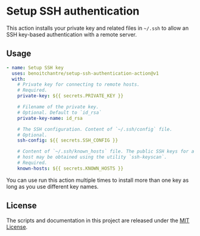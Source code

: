 # Setup SSH authentication

This action installs your private key and related files in `~/.ssh` to allow an SSH key-based authentication with a remote server.

## Usage

```yaml
- name: Setup SSH key
  uses: benoitchantre/setup-ssh-authentication-action@v1
  with:
    # Private key for connecting to remote hosts.
    # Required.
    private-key: ${{ secrets.PRIVATE_KEY }}

    # Filename of the private key.
    # Optional. Default to `id_rsa`
    private-key-name: id_rsa

    # The SSH configuration. Content of `~/.ssh/config` file.
    # Optional.
    ssh-config: ${{ secrets.SSH_CONFIG }}

    # Content of `~/.ssh/known_hosts` file. The public SSH keys for a
    # host may be obtained using the utility `ssh-keyscan`.
    # Required.
    known-hosts: ${{ secrets.KNOWN_HOSTS }}
```
You can use run this action multiple times to install more than one key as long as you use different key names.

## License

The scripts and documentation in this project are released under the [MIT License](LICENSE).
